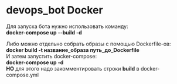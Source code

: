 # devops_bot Docker
Для запуска бота нужно использовать команду: <br>
**docker-compose up --build -d**<br>

Либо можно отдельно собрать образы с помощью Dockerfile-ов:<br>
**docker build -t название_образа путь_до_Dockerfile**<br>
И затем запустить docker-compose: <br>
**docker-compose up -d**<br>
**НО** для этого надо закомментировать строки **build** в docker-compose.yml
